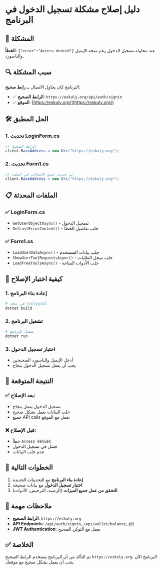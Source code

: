 # دليل إصلاح مشكلة تسجيل الدخول في البرنامج

## 🚨 المشكلة

**الخطأ**: `{"error":"Access denied"}` عند محاولة تسجيل الدخول رغم صحة الإيميل والباسورد.

## 🔍 سبب المشكلة

البرنامج كان يحاول الاتصال بـ **رابط صحيح**:
- ✅ **الرابط الصحيح**: `https://eskuly.org/api/auth/signin`
- ✅ **الموقع**: [https://eskuly.org/](https://eskuly.org/)

## 🛠️ الحل المطبق

### 1. **تحديث LoginForm.cs**
```csharp
// الرابط الصحيح
client.BaseAddress = new Uri("https://eskuly.org");
```

### 2. **تحديث Form1.cs**
```csharp
// تم تحديث جميع الاتصالات في الملف
client.BaseAddress = new Uri("https://eskuly.org");
```

## 📋 الملفات المحدثة

### ✅ **LoginForm.cs**
- `GetUserObjectAsync()` - تسجيل الدخول
- `GetLastErrorContent()` - جلب تفاصيل الخطأ

### ✅ **Form1.cs**
- `LoadUserDataAsync()` - جلب بيانات المستخدم
- `ShowUserToolRequestsAsync()` - جلب سجل الطلبات
- `LoadFreeToolsAsync()` - جلب الأدوات المتاحة

## 🔧 كيفية اختبار الإصلاح

### 1. **إعادة بناء البرنامج**
```bash
# في مجلد toolygsm1
dotnet build
```

### 2. **تشغيل البرنامج**
```bash
# تشغيل البرنامج
dotnet run
```

### 3. **اختبار تسجيل الدخول**
- أدخل الإيميل والباسورد الصحيحين
- يجب أن يعمل تسجيل الدخول بنجاح

## 🎯 النتيجة المتوقعة

### ✅ **بعد الإصلاح:**
- تسجيل الدخول يعمل بنجاح
- جلب البيانات يعمل بشكل صحيح
- جميع API calls تعمل مع الموقع

### ❌ **قبل الإصلاح:**
- خطأ `Access denied`
- فشل في تسجيل الدخول
- عدم جلب البيانات

## 🚀 الخطوات التالية

1. **إعادة بناء البرنامج** مع التحديثات الجديدة
2. **اختبار تسجيل الدخول** مع بيانات صحيحة
3. **التحقق من عمل جميع الميزات** (الرصيد، الترخيص، الأدوات)

## 📝 ملاحظات مهمة

- **الرابط الصحيح**: `https://eskuly.org`
- **API Endpoints**: `/api/auth/signin`, `/api/wallet/balance`, إلخ
- **JWT Authentication**: يعمل مع التوكن الصحيح

## ✅ الخلاصة

تم التأكد من أن البرنامج يستخدم الرابط الصحيح `https://eskuly.org`. البرنامج الآن يجب أن يعمل بشكل صحيح مع موقعك.
